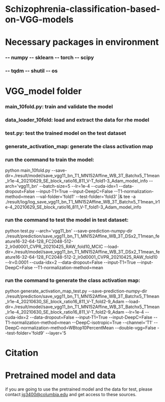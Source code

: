# Schizophrenia-classification-based-on-VGG-models

# Necessary packages in environment

### -- numpy  -- sklearn  -- torch  -- scipy
### -- tqdm  -- shutil  -- os


# VGG_model folder 

### main_10fold.py: train and validate the model
### data_loader_10fold: load and extract the data for rhe model
### test.py: test the trained model on the test dataset
### generate_activation_map: generate the class activation map 

### run the command to train the model: 

python main_10fold.py --save-dir=./result/model/save_vgg11_bn_T1_MN152Affine_WB_3T_Batchx5_T1mean_lr1e-4_20210629_SE_block_ratio16_811_V-T_fold1-3_Adam_model_info --arch='vgg11_bn' --batch-size=5 --lr=1e-4 --cuda-idx=1 --data-dropout=False --input-T1=True --input-DeepC=False --T1-normalization-method=mean --val-folder='fold1' --test-folder='fold3' |& tee -a ./result/log/log_save_vgg11_bn_T1_MN152Affine_WB_3T_Batchx5_T1mean_lr1e-4_20210629_SE_block_ratio16_811_V-T_fold1-3_Adam_model_info 


### run the command to test the model in test dataset:

python test.py --arch='vgg11_bn' --save-prediction-numpy-dir ./result/prediction/save_vgg11_bn_T1_MN152Affine_WB_3T_DSx2_T1mean_feature16-32-64-128_FC2048-512-2_lr0d0001_CVPR_20210425_RAW_fold10_MCIC --load-dir=./result/model/save_vgg11_bn_T1_MN152Affine_WB_3T_DSx2_T1mean_feature16-32-64-128_FC2048-512-2_lr0d0001_CVPR_20210425_RAW_fold10 --lr=0.0001 --cuda-idx=2 --data-dropout=False --input-T1=True --input-DeepC=False --T1-normalization-method=mean

### run the command to generate the class activation map:

python generate_activation_map_test.py --save-prediction-numpy-dir ./result/prediction/save_vgg11_bn_T1_MN152Affine_WB_3T_Batchx5_T1mean_lr1e-4_20210630_SE_block_ratio16_811_V-T_fold2-9_Adam --load-dir=./result/model/save_vgg11_bn_T1_MN152Affine_WB_3T_Batchx5_T1mean_lr1e-4_20210630_SE_block_ratio16_811_V-T_fold2-9_Adam --lr=1e-4 --cuda-idx=2 --data-dropout=False --input-T1=True --input-DeepC=False --T1-normalization-method=mean --DeepC-isotropic=True  --channel='T1' --DeepC-normalization-method=WBtop10PercentMean --double-vgg=False --test-folder='fold9' --layer='5

# Citation


# Pretrained model and data

if you are going to use the pretrained model and the data for test, please contact jg3400@columbia.edu and get access to these sources.
